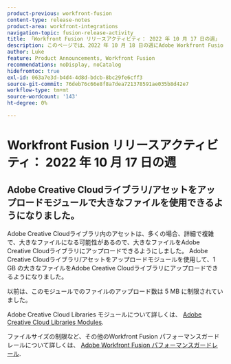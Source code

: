 ```yaml
---
product-previous: workfront-fusion
content-type: release-notes
product-area: workfront-integrations
navigation-topic: fusion-release-activity
title: 「Workfront Fusion リリースアクティビティ： 2022 年 10 月 17 日の週」
description: このページでは、2022 年 10 月 18 日の週にAdobe Workfront Fusion でおこなわれたすべての機能強化について説明します。
author: Luke
feature: Product Announcements, Workfront Fusion
recommendations: noDisplay, noCatalog
hidefromtoc: true
exl-id: 063a7e3d-b4d4-4d8d-bdcb-8bc29fe6cff3
source-git-commit: 76deb76c66e8f8a7dea721378591ae035b8d42e7
workflow-type: tm+mt
source-wordcount: '143'
ht-degree: 0%

---
```


# Workfront Fusion リリースアクティビティ： 2022 年 10 月 17 日の週

## Adobe Creative Cloudライブラリ/アセットをアップロードモジュールで大きなファイルを使用できるようになりました。

Adobe Creative Cloudライブラリ内のアセットは、多くの場合、詳細で複雑で、大きなファイルになる可能性があるので、大きなファイルをAdobe Creative Cloudライブラリにアップロードできるようにしました。 Adobe Creative Cloudライブラリ/アセットをアップロードモジュールを使用して、1 GB の大きなファイルをAdobe Creative Cloudライブラリにアップロードできるようになりました。

以前は、このモジュールでのファイルのアップロード数は 5 MB に制限されていました。

Adobe Creative Cloud Libraries モジュールについて詳しくは、 [Adobe Creative Cloud Libraries Modules](/help/quicksilver/workfront-fusion/apps-and-their-modules/creative-cloud-libraries-modules.md).

ファイルサイズの制限など、その他のWorkfront Fusion パフォーマンスガードレールについて詳しくは、 [Adobe Workfront Fusion パフォーマンスガードレール](/help/quicksilver/workfront-fusion/get-started/fusion-performance-guardrails.md).

